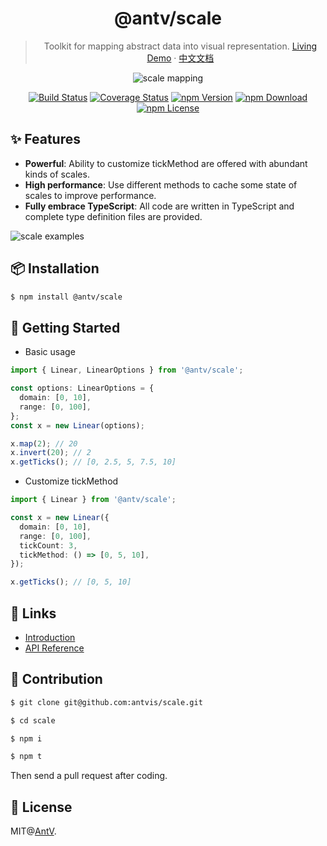 <h1 align="center">
<b>@antv/scale</b>
</h1>

<div align="center">

> Toolkit for mapping abstract data into visual representation. [Living Demo](https://observablehq.com/@pearmini/antv-scale) · [中文文档](./README.md)

![scale mapping](https://user-images.githubusercontent.com/7856674/116353528-85644a80-a829-11eb-85e4-3463a29000a9.png)

[![Build Status](https://github.com/antvis/scale/workflows/build/badge.svg?branch=master)](https://github.com/antvis/scale/actions)
[![Coverage Status](https://img.shields.io/coveralls/github/antvis/scale/master.svg)](https://coveralls.io/github/antvis/scale?branch=master)
[![npm Version](https://img.shields.io/npm/v/@antv/scale.svg)](https://www.npmjs.com/package/@antv/scale)
[![npm Download](https://img.shields.io/npm/dm/@antv/scale.svg)](https://www.npmjs.com/package/@antv/scale)
[![npm License](https://img.shields.io/npm/l/@antv/scale.svg)](https://www.npmjs.com/package/@antv/scale)

</div>

## ✨ Features

- **Powerful**: Ability to customize tickMethod are offered with abundant kinds of scales.
- **High performance**: Use different methods to cache some state of scales to improve performance.
- **Fully embrace TypeScript**: All code are written in TypeScript and complete type definition files are provided.

![scale examples](https://gw.alipayobjects.com/mdn/rms_40052e/afts/img/A*Usg2S685JQkAAAAAAAAAAAAAARQnAQ)

## 📦 Installation

```bash
$ npm install @antv/scale
```

## 🔨 Getting Started

- Basic usage

```ts
import { Linear, LinearOptions } from '@antv/scale';

const options: LinearOptions = {
  domain: [0, 10],
  range: [0, 100],
};
const x = new Linear(options);

x.map(2); // 20
x.invert(20); // 2
x.getTicks(); // [0, 2.5, 5, 7.5, 10]
```

- Customize tickMethod

```ts
import { Linear } from '@antv/scale';

const x = new Linear({
  domain: [0, 10],
  range: [0, 100],
  tickCount: 3,
  tickMethod: () => [0, 5, 10],
});

x.getTicks(); // [0, 5, 10]
```

## 📎 Links

- [Introduction](https://observablehq.com/@pearmini/antv-scale)
- [API Reference](./docs/api/readme.md)

## 📮 Contribution

```bash
$ git clone git@github.com:antvis/scale.git

$ cd scale

$ npm i

$ npm t
```

Then send a pull request after coding.

## 📄 License

MIT@[AntV](https://github.com/antvis).
